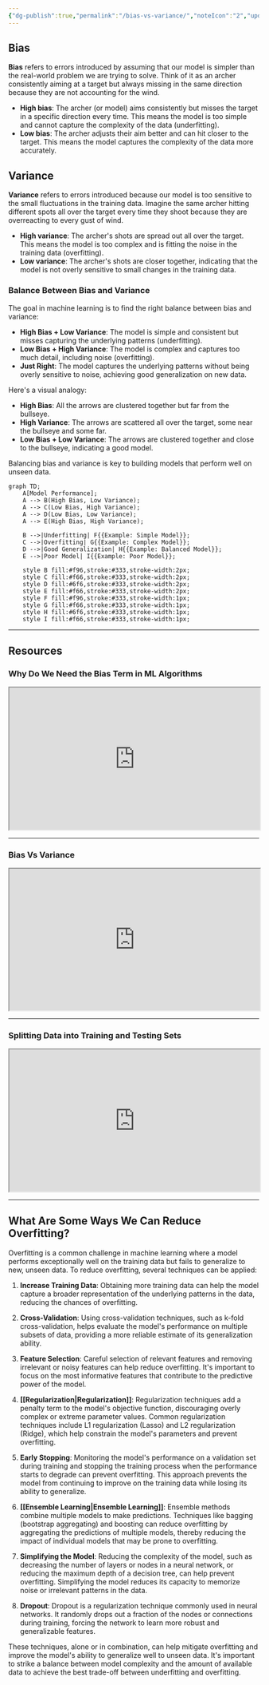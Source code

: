 ```yaml
---
{"dg-publish":true,"permalink":"/bias-vs-variance/","noteIcon":"2","updated":"2024-05-22T15:53:49.488+05:30"}
---
```



## Bias

**Bias** refers to errors introduced by assuming that our model is simpler than the real-world problem we are trying to solve. Think of it as an archer consistently aiming at a target but always missing in the same direction because they are not accounting for the wind.

- **High bias**: The archer (or model) aims consistently but misses the target in a specific direction every time. This means the model is too simple and cannot capture the complexity of the data (underfitting).
- **Low bias**: The archer adjusts their aim better and can hit closer to the target. This means the model captures the complexity of the data more accurately.

## Variance

**Variance** refers to errors introduced because our model is too sensitive to the small fluctuations in the training data. Imagine the same archer hitting different spots all over the target every time they shoot because they are overreacting to every gust of wind.

- **High variance**: The archer's shots are spread out all over the target. This means the model is too complex and is fitting the noise in the training data (overfitting).
- **Low variance**: The archer's shots are closer together, indicating that the model is not overly sensitive to small changes in the training data.

### Balance Between Bias and Variance

The goal in machine learning is to find the right balance between bias and variance:

- **High Bias + Low Variance**: The model is simple and consistent but misses capturing the underlying patterns (underfitting).
- **Low Bias + High Variance**: The model is complex and captures too much detail, including noise (overfitting).
- **Just Right**: The model captures the underlying patterns without being overly sensitive to noise, achieving good generalization on new data.

Here's a visual analogy:

- **High Bias**: All the arrows are clustered together but far from the bullseye.
- **High Variance**: The arrows are scattered all over the target, some near the bullseye and some far.
- **Low Bias + Low Variance**: The arrows are clustered together and close to the bullseye, indicating a good model.

Balancing bias and variance is key to building models that perform well on unseen data.

```mermaid
graph TD;
    A[Model Performance];
    A --> B(High Bias, Low Variance);
    A --> C(Low Bias, High Variance);
    A --> D(Low Bias, Low Variance);
    A --> E(High Bias, High Variance);

    B -->|Underfitting| F{{Example: Simple Model}};
    C -->|Overfitting| G{{Example: Complex Model}};
    D -->|Good Generalization| H{{Example: Balanced Model}};
    E -->|Poor Model| I{{Example: Poor Model}};

    style B fill:#f96,stroke:#333,stroke-width:2px;
    style C fill:#f66,stroke:#333,stroke-width:2px;
    style D fill:#6f6,stroke:#333,stroke-width:2px;
    style E fill:#f66,stroke:#333,stroke-width:2px;
    style F fill:#f96,stroke:#333,stroke-width:1px;
    style G fill:#f66,stroke:#333,stroke-width:1px;
    style H fill:#6f6,stroke:#333,stroke-width:1px;
    style I fill:#f66,stroke:#333,stroke-width:1px;
```

---

## Resources

### Why Do We Need the Bias Term in ML Algorithms

<iframe title="Why do we need the Bias Term in Machine Learning Algorithms and Neural Networks" src="https://www.youtube.com/embed/fMAElNVN4S0?feature=oembed" height="113" width="200" allowfullscreen="" allow="fullscreen" style="aspect-ratio: 1.76991 / 1; width: 100%; height: auto;"></iframe>

---

### Bias Vs Variance

<iframe title="Machine Learning Fundamentals: Bias and Variance" src="https://www.youtube.com/embed/EuBBz3bI-aA?feature=oembed" height="113" width="200" allowfullscreen="" allow="fullscreen" style="width: 100%; height: auto; aspect-ratio: 16 / 9;"></iframe>

---

### Splitting Data into Training and Testing Sets

<iframe src="https://www.youtube.com/embed/BAiMKBrFntc?list=PLZsOBAyNTZwaQB9nUTYUYNhz7b22bAJYY" height="113" width="200" allowfullscreen="" allow="fullscreen" style="aspect-ratio: 1.76991 / 1; width: 100%; height: auto;"></iframe>

---

## What Are Some Ways We Can Reduce Overfitting?

Overfitting is a common challenge in machine learning where a model performs exceptionally well on the training data but fails to generalize to new, unseen data. To reduce overfitting, several techniques can be applied:

1. **Increase Training Data**: Obtaining more training data can help the model capture a broader representation of the underlying patterns in the data, reducing the chances of overfitting.
    
2. **Cross-Validation**: Using cross-validation techniques, such as k-fold cross-validation, helps evaluate the model's performance on multiple subsets of data, providing a more reliable estimate of its generalization ability.
    
3. **Feature Selection**: Careful selection of relevant features and removing irrelevant or noisy features can help reduce overfitting. It's important to focus on the most informative features that contribute to the predictive power of the model.
    
4. **[[Regularization\|Regularization]]**: Regularization techniques add a penalty term to the model's objective function, discouraging overly complex or extreme parameter values. Common regularization techniques include L1 regularization (Lasso) and L2 regularization (Ridge), which help constrain the model's parameters and prevent overfitting.
    
5. **Early Stopping**: Monitoring the model's performance on a validation set during training and stopping the training process when the performance starts to degrade can prevent overfitting. This approach prevents the model from continuing to improve on the training data while losing its ability to generalize.
    
6. **[[Ensemble Learning\|Ensemble Learning]]**: Ensemble methods combine multiple models to make predictions. Techniques like bagging (bootstrap aggregating) and boosting can reduce overfitting by aggregating the predictions of multiple models, thereby reducing the impact of individual models that may be prone to overfitting.
    
7. **Simplifying the Model**: Reducing the complexity of the model, such as decreasing the number of layers or nodes in a neural network, or reducing the maximum depth of a decision tree, can help prevent overfitting. Simplifying the model reduces its capacity to memorize noise or irrelevant patterns in the data.
    
8. **Dropout**: Dropout is a regularization technique commonly used in neural networks. It randomly drops out a fraction of the nodes or connections during training, forcing the network to learn more robust and generalizable features.
    

These techniques, alone or in combination, can help mitigate overfitting and improve the model's ability to generalize well to unseen data. It's important to strike a balance between model complexity and the amount of available data to achieve the best trade-off between underfitting and overfitting.
